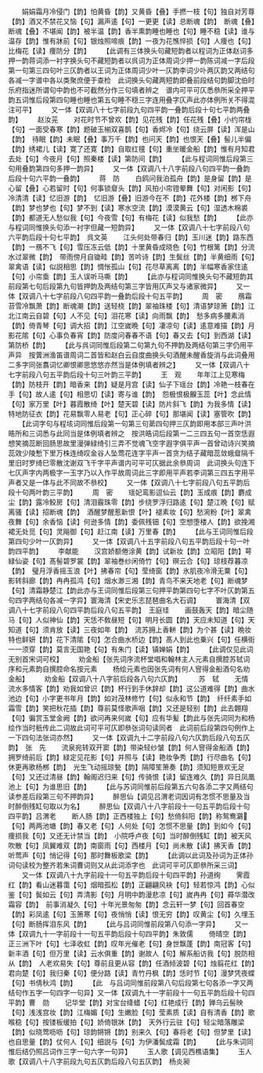<!-- { "loadSidebar": true } -->
　　娟娟霜月冷侵门【韵】怕黄昏【韵】又黄昏【叠】手撚一枝【句】独自对芳尊【韵】酒又不禁花又恼【句】漏声逺【句】一更更【读】总断魂【韵】　断魂【叠】断魂【叠】不堪闻【韵】被半温【韵】香半熏韵睡也睡也【句】睡不稳【读】谁与温存【韵】惟有牀前【句】银烛照啼痕【韵】一夜为花憔悴损【句】人痩也【句】比梅花【读】痩防分【韵】
　　【此调有三体换头句藏短韵者以程词为正体赵词多押一韵蒋词添一衬字换头句不藏短韵者以呉词为正体周词少押一韵陈词减一字后段第一句第三四句叶三仄韵者以王词为正体周词少叶一仄韵李词少卟两仄韵又两结句各减一字谱中各以类聚庶便于查检　此词换头句藏两短韵即叠前段结句韵脚沈伯时乐府指迷所谓句中韵也不可截然分作三句填者辨之　谱内可平可仄悉叅所采全押平韵五词惟后段第四句睡也睡也第五句睡不穏三字连用叠字仄声此亦体例所关不得混注可平】
　　又一体【双调八十七字前段九句四平韵一叠韵后段十句七平韵两叠韵】
　　赵汝茪
　　对花时节不曾欢【韵】见花残【韵】任花残【叠】小约帘栊【句】一面受春寒【韵】题破玉椾双喜鹊【句】香烬冷【句】绕云屏【读】浑是山【韵】　待眠【韵】未眠【叠】事万千【韵】也问天【韵】也恨天【叠】髻儿半偏【韵】绣裙儿【读】寛了还寛【韵】自取红氊【句】重坐暖金船【韵】惟有月知君去处【句】今夜月【句】照秦楼【读】第防间【韵】
　　【此与程词同惟后段第三句用叠韵第四句多押一韵异】
　　又一体【双调八十八字前段八句四平韵一叠韵后段十句六平韵一叠韵】
　　蒋　防
　　白鸥问我泊孤舟【韵】是身留【韵】是心留【叠】心若留时【句】何事锁睂头【韵】风拍小帘镫晕舞【句】对闲影【句】冷清清【读】忆旧游【韵】　忆旧游【叠】旧游今在不【韵】花外楼【韵】桞下舟【韵】梦也梦也【句】梦不到【读】寒水空流【韵】漠漠黄云【句】湿透木棉裘【韵】都道无人愁似我【句】今夜雪【句】有梅花【读】似我愁【韵】
　　【此亦与程词同惟换头句添一衬字但藏一短韵异】
　　又一体【双调八十七字前段八句六平韵后段十句七平韵】　呉文英
　　江头何处带春归【韵】玉川迷【韵】路东西【韵】一鴈不飞【句】雪压冻云低【韵】十里黄昏成晓色【句】竹根篱【韵】分流水过翠微【韵】　带雨傍月自锄畦【韵】苦吟诗【韵】生鬓丝【韵】半黄细雨【句】翠禽语【读】似説相思【韵】惆怅孤山【句】花尽草离离【韵】半幅寒香家住逺【句】小帘埀【韵】玉人误听马嘶【韵】
　　【此亦与程词同惟换头句不藏短韵其前段第七句后段第九句皆押韵及两结句第三字皆用仄声又与诸家微异】
　　又一体【双调八十七字前段八句四平韵一叠韵后段十句五平韵】
　　周　密
　　鴈霜苔雪冷飘萧【韵】断魂潮【韵】送轻桡【韵】翠袖珠楼【句】清语梦琼箫【韵】江北江南云自碧【句】人不见【句】泪花寒【读】向雨飘【韵】　愁多病多腰素消【韵】倚青琴【句】调大招【韵】江空嵗晩【句】凄凉句【读】逺意难描【韵】月影花隂【句】心事负春宵【韵】防度问春春不语【句】春又去【句】到西湖【读】第防桥【韵】
　　【此与呉词同惟后段第二句第九句不押韵及两结句第三字仍用平声异　按薲洲渔笛谱周词二首皆和赵白云自度曲换头句酒醒未醒香旋消与此词叠用二多字同张翥词忆卿恨卿思悠悠亦然当是体例填者辨之】
　　又一体【双调八十七字前段八句五平韵后段十句三叶韵三平韵】
　　王　观
　　年年江上见寒梅【韵】防枝开【韵】暗香来【韵】疑是月宫【读】仙子下瑶台【韵】冷艳一枝春在手【句】故人逺【句】相思切【读】寄与谁【韵】　怨极恨极齅玉蕊【叶】念此情【句】家万里【叶】暮霞散绮【叶】楚天碧【读】防片斜飞【韵】为我多情【读】特地防征衣【韵】花易飘零人易老【句】正心碎【句】那堪闻【读】塞管吹【韵】
　　【此词字句与程垓词同惟后段第一句第三句苐四句押三仄韵即用本部三声叶洪晧所和三词悉与此同当是体例填者辨之　按洪晧词后段第一二三四五句一首空恁遐想笑摘蕊断回肠思故里漫弹緑绮引三弄不觉魂飞空字遐字俱平声一首曾动诗兴笑摘蕊效少陵慙下里万株连绮叹金谷人坠莺花连字平声一首贪为结子藏暗蕊敛蛾睂隔千里旧时罗绮巳零散沈谢双飞千字平声谱内可平可仄据此余叅周词　此词换头句连下七仄声字内两极字一玉字乃以入作平故周词此三字即用平声若李词第三四五字用平声者又是一体与此不同故不叅校】
　　又一体【双调八十七字前段八句五平韵后段十句两叶韵三平韵】
　　周　密
　　瑶妃鸾影逗仙云【韵】玉成痕【韵】麝成尘【韵】露冷鲛房【句】清泪霰珠零【韵】步绕罗浮归路逺【句】楚江晩【句】赋离骚【读】招断魂【韵】　酒醒梦醒惹新恨【叶】褪素妆【句】愁涴粉【叶】翠禽夜舞【句】余香恼【读】何逊多情【韵】委佩残钿【句】空想堕楼人【韵】欲挽湘裙无处觅【句】灵飚御【句】赶江南【读】万里春【韵】
　　【此与王词同惟后段第四句少叶一仄韵异】
　　又一体【双调八十五字前段八句五平韵后段十句一叶韵四平韵】
　　李献能
　　汉宫娇额倦涂黄【韵】试新妆【韵】立昭阳【韵】萼緑仙姿【句】髙髻碧罗裳【韵】翠袖巻纱闲倚竹【句】暝云合【句】琼枝荐暮凉【韵】　璧月浮香摇玉浪【叶】拂春帘【句】莹绮窗【韵】氷肌夜冷滑无粟【句】影转斜廊【韵】冉冉孤鸿【句】烟水渺三湘【韵】青鸟不来天地老【句】断魂梦【句】清霜静楚江【韵此亦与王词同惟后段第三句押平韵第四句七字不叶仄韵第五句四字两结句各减一字异】寰海清【宋史乐志琵琶曲名大石调】
　　寰海清【双调八十七字前段八句四平韵后段八句五平韵】　王庭珪
　　画鼓轰天【韵】暗尘随马【句】人似神仙【韵】天恁不敎昼短【句】明月长圆【韵】天应未知道【句】天知道【句】须肯放【读】三夜如年【韵】　流苏拥上香軿【韵】为个甚【读】晩妆特也鲜妍【韵】花下清隂【句】怎合曲水桥边【韵】髙人到此也乗兴【句】任横街一一须穿【韵】莫言无国艳【句】有朱门【读】镇婵娟【韵】
　　【此调仅见此词无别首宋词可校】
　　劝金船【张先词序流杯堂唱和翰林主人元素自撰腔苏轼词序和元素韵自撰腔命名按元素
　　杨绘元素也因张先词有何人窨得金船酒句名劝金船】
　　劝金船【双调八十八字前后段各八句六仄韵】　　　苏　轼
　　无情流水多情客【韵】劝我如曾识【韵】杯行到手休辞却【韵】这公道难得【韵】曲水池边【句】小字更书年月【韵】如对茂林修竹【句】似永和节【韵】　纤纤素手如霜雪【韵】笑把秋花插【韵】尊前莫怪歌声咽【韵】又还是轻别【韵】此去翺翔【句】徧赏玉堂金阙【韵】欲问再来何嵗【句】应有华髪【韵此与张先词同为和杨绘作当时秖传此二词故此词可平可仄即叅张词句读同者　此词前后段第四句例作上一下四句法张词亦然】
　　又一体【双调九十二字前段八句六仄韵后段八句五仄韵】　张　先
　　流泉宛转双开窦【韵】带染轻纱皱【韵】何人窨得金船酒【韵】拥罗绮前后【韵】緑定见花影【句】并照与【读】艳妆争秀【韵】行尽曲名【句】休更再歌杨桞【韵】　光生飞动摇琼甃【韵】隔障笙箫奏【韵】须知短景欢无足【句】又还过清昼【韵】翰阁迟归来【句】传骑恨【读】留连难久【韵】异日凤凰池上【句】为谁思旧【韵】
　　【此与苏词同惟前后段第五六句各添二字又两结句读参差后段第三句不押韵异】
　　醉思仙【调见吕渭老词因词有怎惯不思量及当时醉倒残缸句取以为名】
　　醉思仙【双调八十八字前段十一句五平韵后段十句四平韵】吕渭老
　　断人肠【韵】正西楼独上【句】愁倚斜阳【韵】称鸳鸯鸂【句】两两池塘【韵】春又老【句】人何处【句】怎惯不思量【韵】到如今【句】痩损我【句】又还无计禁当【韵】　小院呼卢夜【句】当时醉倒残缸【韵】被天风吹散【句】凤翼难双【韵】南窗雨【句】西楼月【句】尚未散【读】拂天香【韵】听莺声【句】悄记得【句】那时舞板歌梁【韵】
　　【此调以此词及孙词为正体孙词句读校为整齐若朱词曹词则又从此词添字也　此词可平可仄即叅所采三词】
　　又一体【双调八十九字前段十一句五平韵后段十句四平韵】孙道绚
　　霁霞红【韵】看山迷暮霭【句】烟暗孤松【韵】正翩翩风袂【句】轻若惊鸿【韵】心似鉴【句】鬓如云【句】弄清影【句】月明中韵漫悲凉【句】嵗冉冉【句】蕣华潜改霜容【韵】　前事消凝久【句】十年光景匆匆【韵】念云轩一梦【句】回首春空【韵】彩凤逺【句】玉箫寒【句】夜悄悄【读】恨无穷【韵】叹黄尘【句】久埋玉【句】断肠挥泪东风【韵】
　　【此与吕词同惟前段第八句添一字异】
　　又一体【双调九十一字前段十一句五平韵后段十句四平韵】朱敦儒
　　倚晴空【韵】正三洲下叶【句】七泽收虹【韵】叹年光催老【句】身世飘蓬【韵】南冠客【句】新丰酒【句】但万里【读】云水俱重【韵】谢故人【句】解系船访我【句】脱防相从【韵】　人老欢易失【句】尊前且更从容【韵】任酒倾波碧【句】烛翦花红【韵】君向楚【句】我归秦【句】便分路【读】青竹丹枫【韵】恁时节【句】漫梦凭夜蝶【句】书倩秋鸿【韵】
　　【此　与吕词同惟前段第八句后段第七句各添一字又两结句作五字一句四字一句异】又一体【双调九十一字前段十一句五平韵后段十句四平韵】曹　勋
　　记华堂【韵】对宝台绛蜡【句】红艳成行【韵】亸乌云髻映【句】浅浅宫妆【韵】江梅媚【句】生嫩脸【句】莹素质【读】自有清香【韵】歌喉稳【句】按镂板缓拍【句】娇倚银牀【韵】　天外行云驻【句】轻尘暗落雕梁【韵】似晓莺呖呖【句】琼韵锵锵【韵】别来久【句】春将老【句】但梦里【读】也自思量【韵】仗何人【句】细説与【句】为伊潘鬓成霜【韵】
　　【此与朱词同惟后结仍照吕词作三字一句六字一句异】
　　玉人歌【调见西樵语集】
　　玉人歌【双调八十八字前段九句五仄韵后段八句五仄韵】　杨炎昶
